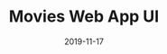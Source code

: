 ---
title: "Movies Web App UI"
date: "2019-11-17"
category: "UI/UX Design"
client: false
featuredImage: "../images/movies-web-app.png"
sharebuttons: true
projectLink: "https://dribbble.com/shots/8262344-Movies-Web-App-UI"
---